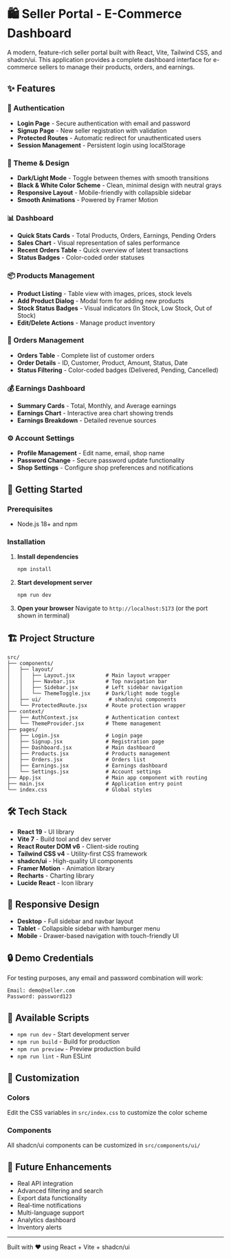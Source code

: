 # 🛍️ Seller Portal - E-Commerce Dashboard

A modern, feature-rich seller portal built with React, Vite, Tailwind CSS, and shadcn/ui. This application provides a complete dashboard interface for e-commerce sellers to manage their products, orders, and earnings.

## ✨ Features

### 🔐 Authentication
- **Login Page** - Secure authentication with email and password
- **Signup Page** - New seller registration with validation
- **Protected Routes** - Automatic redirect for unauthenticated users
- **Session Management** - Persistent login using localStorage

### 🎨 Theme & Design
- **Dark/Light Mode** - Toggle between themes with smooth transitions
- **Black & White Color Scheme** - Clean, minimal design with neutral grays
- **Responsive Layout** - Mobile-friendly with collapsible sidebar
- **Smooth Animations** - Powered by Framer Motion

### 📊 Dashboard
- **Quick Stats Cards** - Total Products, Orders, Earnings, Pending Orders
- **Sales Chart** - Visual representation of sales performance
- **Recent Orders Table** - Quick overview of latest transactions
- **Status Badges** - Color-coded order statuses

### 📦 Products Management
- **Product Listing** - Table view with images, prices, stock levels
- **Add Product Dialog** - Modal form for adding new products
- **Stock Status Badges** - Visual indicators (In Stock, Low Stock, Out of Stock)
- **Edit/Delete Actions** - Manage product inventory

### 🛒 Orders Management
- **Orders Table** - Complete list of customer orders
- **Order Details** - ID, Customer, Product, Amount, Status, Date
- **Status Filtering** - Color-coded badges (Delivered, Pending, Cancelled)

### 💰 Earnings Dashboard
- **Summary Cards** - Total, Monthly, and Average earnings
- **Earnings Chart** - Interactive area chart showing trends
- **Earnings Breakdown** - Detailed revenue sources

### ⚙️ Account Settings
- **Profile Management** - Edit name, email, shop name
- **Password Change** - Secure password update functionality
- **Shop Settings** - Configure shop preferences and notifications

## 🚀 Getting Started

### Prerequisites
- Node.js 18+ and npm

### Installation

1. **Install dependencies**
   ```bash
   npm install
   ```

2. **Start development server**
   ```bash
   npm run dev
   ```

3. **Open your browser**
   Navigate to `http://localhost:5173` (or the port shown in terminal)

## 🏗️ Project Structure

```
src/
├── components/
│   ├── layout/
│   │   ├── Layout.jsx          # Main layout wrapper
│   │   ├── Navbar.jsx          # Top navigation bar
│   │   ├── Sidebar.jsx         # Left sidebar navigation
│   │   └── ThemeToggle.jsx     # Dark/light mode toggle
│   ├── ui/                      # shadcn/ui components
│   └── ProtectedRoute.jsx      # Route protection wrapper
├── context/
│   ├── AuthContext.jsx         # Authentication context
│   └── ThemeProvider.jsx       # Theme management
├── pages/
│   ├── Login.jsx               # Login page
│   ├── Signup.jsx              # Registration page
│   ├── Dashboard.jsx           # Main dashboard
│   ├── Products.jsx            # Products management
│   ├── Orders.jsx              # Orders list
│   ├── Earnings.jsx            # Earnings dashboard
│   └── Settings.jsx            # Account settings
├── App.jsx                     # Main app component with routing
├── main.jsx                    # Application entry point
└── index.css                   # Global styles
```

## 🛠️ Tech Stack

- **React 19** - UI library
- **Vite 7** - Build tool and dev server
- **React Router DOM v6** - Client-side routing
- **Tailwind CSS v4** - Utility-first CSS framework
- **shadcn/ui** - High-quality UI components
- **Framer Motion** - Animation library
- **Recharts** - Charting library
- **Lucide React** - Icon library

## 📱 Responsive Design

- **Desktop** - Full sidebar and navbar layout
- **Tablet** - Collapsible sidebar with hamburger menu
- **Mobile** - Drawer-based navigation with touch-friendly UI

## 🔒 Demo Credentials

For testing purposes, any email and password combination will work:

```
Email: demo@seller.com
Password: password123
```

## 📝 Available Scripts

- `npm run dev` - Start development server
- `npm run build` - Build for production
- `npm run preview` - Preview production build
- `npm run lint` - Run ESLint

## 🎨 Customization

### Colors
Edit the CSS variables in `src/index.css` to customize the color scheme

### Components
All shadcn/ui components can be customized in `src/components/ui/`

## 🚧 Future Enhancements

- Real API integration
- Advanced filtering and search
- Export data functionality
- Real-time notifications
- Multi-language support
- Analytics dashboard
- Inventory alerts

---

Built with ❤️ using React + Vite + shadcn/ui
